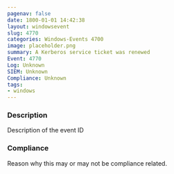 ```yaml
---
pagenav: false
date: 1800-01-01 14:42:38
layout: windowsevent
slug: 4770
categories: Windows-Events 4700
image: placeholder.png
summary: A Kerberos service ticket was renewed
Event: 4770
Log: Unknown
SIEM: Unknown
Compliance: Unknown
tags:
- windows
---
```


### Description

Description of the event ID

### Compliance

Reason why this may or may not be compliance related.
